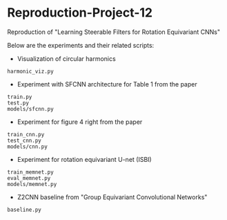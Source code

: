 # Reproduction-Project-12

Reproduction of "Learning Steerable Filters for Rotation Equivariant CNNs"

Below are the experiments and their related scripts:
* Visualization of circular harmonics
```
harmonic_viz.py
```
* Experiment with SFCNN architecture for Table 1 from the paper
```
train.py
test.py
models/sfcnn.py
```
* Experiment for figure 4 right from the paper
``` 
train_cnn.py 
test_cnn.py 
models/cnn.py
```

* Experiment for rotation equivariant U-net (ISBI)
```
train_memnet.py
eval_memnet.py
models/memnet.py
```

* Z2CNN baseline from "Group Equivariant Convolutional Networks"
```
baseline.py
```